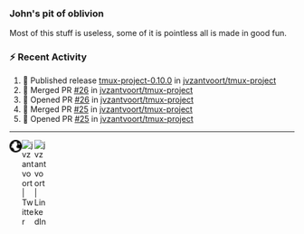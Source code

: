 ### John's pit of oblivion

Most of this stuff is useless, some of it is pointless all is made in good fun.

### :zap: Recent Activity

<!--START_SECTION:activity-->
1. 🚀 Published release [tmux-project-0.10.0](https://github.com/jvzantvoort/tmux-project/releases/tag/tmux-project-0.10.0) in [jvzantvoort/tmux-project](https://github.com/jvzantvoort/tmux-project)
2. 🎉 Merged PR [#26](https://github.com/jvzantvoort/tmux-project/pull/26) in [jvzantvoort/tmux-project](https://github.com/jvzantvoort/tmux-project)
3. 💪 Opened PR [#26](https://github.com/jvzantvoort/tmux-project/pull/26) in [jvzantvoort/tmux-project](https://github.com/jvzantvoort/tmux-project)
4. 🎉 Merged PR [#25](https://github.com/jvzantvoort/tmux-project/pull/25) in [jvzantvoort/tmux-project](https://github.com/jvzantvoort/tmux-project)
5. 💪 Opened PR [#25](https://github.com/jvzantvoort/tmux-project/pull/25) in [jvzantvoort/tmux-project](https://github.com/jvzantvoort/tmux-project)
<!--END_SECTION:activity-->

---

[<img align="left" alt="jvzantvoort.org" width="22px" src="https://raw.githubusercontent.com/iconic/open-iconic/master/svg/globe.svg" />][website]
[<img align="left" alt="jvzantvoort | Twitter" width="22px" src="https://cdn.jsdelivr.net/npm/simple-icons@v3/icons/twitter.svg" />][twitter]
[<img align="left" alt="jvzantvoort | LinkedIn" width="22px" src="https://cdn.jsdelivr.net/npm/simple-icons@v3/icons/linkedin.svg" />][linkedin]


[website]: https://vanzantvoort.org/
[twitter]: https://twitter.com/jvanzantvoort
[linkedin]: https://www.linkedin.com/in/johnvanzantvoort/
